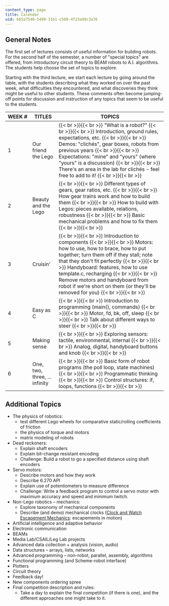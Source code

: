 ```yaml
---
content_type: page
title: Calendar
uid: 665a7540-5499-31b1-c560-4f23a99c3a76
---
```


General Notes
-------------

The first set of lectures consists of useful information for building robots. For the second half of the semester, a number of "special topics" are offered, from introductory circuit theory to BEAM robots to A.I. algorithms. The students help choose the set of topics to explore.

Starting with the third lecture, we start each lecture by going around the table, with the students describing what they worked on over the past week, what difficulties they encountered, and what discoveries they think might be useful to other students. These comments often become jumping-off points for discussion and instruction of any topics that seem to be useful to the students.

| WEEK # | TITLES | TOPICS |
| --- | --- | --- |
| 1 | Our friend the Lego |  {{< br >}}{{< br >}} "What is a robot?" {{< br >}}{{< br >}} Introduction, ground rules, expectations, etc. {{< br >}}{{< br >}} Demos: "clichés", gear boxes, robots from previous years {{< br >}}{{< br >}} Expectations: "mine" and "yours" (where "yours" is a discussion) {{< br >}}{{< br >}} There's an area in the lab for clichés - feel free to add to it! {{< br >}}{{< br >}}  |
| 2 | Beauty and the Lego |  {{< br >}}{{< br >}} Different types of gears, gear ratios, etc. {{< br >}}{{< br >}} How gear trains work and how to build them {{< br >}}{{< br >}} How to build with Legos: pieces available, relations, robustness {{< br >}}{{< br >}} Basic mechanical problems and how to fix them {{< br >}}{{< br >}}  |
| 3 | Cruisin' |  {{< br >}}{{< br >}} Introduction to components {{< br >}}{{< br >}} Motors: how to use, how to brace, how to put together; turn them off if they stall; note that they don't fit perfectly {{< br >}}{{< br >}} Handyboard: features, how to use template.c, recharging {{< br >}}{{< br >}} Remove motors and handyboard from robot if we're short on them (or they'll be removed for you) {{< br >}}{{< br >}}  |
| 4 | Easy as C |  {{< br >}}{{< br >}} Introduction to programming (main(), commands) {{< br >}}{{< br >}} Motor, fd, bk, off, sleep {{< br >}}{{< br >}} Talk about different ways to steer {{< br >}}{{< br >}}  |
| 5 | Making sense |  {{< br >}}{{< br >}} Exploring sensors: tactile, environmental, internal {{< br >}}{{< br >}} Analog, digital, handyboard buttons and knob {{< br >}}{{< br >}}  |
| 6 | One, two, three, ... infinity |  {{< br >}}{{< br >}} Basic form of robot programs (the poll loop, state machines) {{< br >}}{{< br >}} Programmatic thinking {{< br >}}{{< br >}} Control structures: if, loops, functions {{< br >}}{{< br >}}  

Additional Topics
-----------------

*   The physics of robotics:
    *   test different Lego wheels for comparative static/rolling coefficients of friction
    *   the physics of torque and motors
    *   matrix modeling of robots
*   Dead reckoners:
    *   Explain shaft encoders
    *   Explain bit-change resistant encoding
    *   Challenge: Build a robot to go a specified distance using shaft encoders
*   Servo motors:
    *   Describe motors and how they work
    *   Describe 6.270 API
    *   Explain use of potentiometers to measure difference
    *   Challenge: Write a feedback program to control a servo motor with maximum accuracy and speed and minimum twitch.
*   Non-Lego robotics – mechanics:
    *   Explore taxonomy of mechanical components
    *   Describe (and demo) mechanical clocks ([Clock and Watch Escapement Mechanics](http://www.angelfire.com/ut/horology/escapement.html): escapements in motion)
*   Artificial intelligence and adaptive behavior
*   Electronic communication
*   BEAMs
*   Media Lab/CSAIL/Leg Lab projects
*   Advanced data collection + analysis (vision, audio)
*   Data structures – arrays, lists, networks
*   Advanced programming – non-robot, parallel, assembly, algorithms
*   Functional programming (and Scheme-robot interface)
*   Plotters
*   Circuit theory
*   Feedback day!
*   New components ordering spree
*   Final competition description and rules:
    *   Take a day to explain the final competition (if there is one), and the different approaches one might take to it.